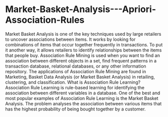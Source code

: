 # Market-Basket-Analysis---Apriori-Association-Rules
Market Basket Analysis is one of the key techniques used by large retailers to uncover associations between items. It works by looking for combinations of items that occur together frequently in transactions. To put it another way, it allows retailers to identify relationships between the items that people buy.
Association Rule Mining is used when you want to find an association between different objects in a set, find frequent patterns in a transaction database, relational databases, or any other information repository. The applications of Association Rule Mining are found in Marketing, Basket Data Analysis (or Market Basket Analysis) in retailing, clustering, and classification. What is Association Rule Learning?
Association Rule Learning is rule-based learning for identifying the association between different variables in a database. One of the best and most popular examples of Association Rule Learning is the Market Basket Analysis. The problem analyses the association between various items that has the highest probability of being bought together by a customer.
